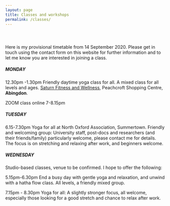 ```yaml
---
layout: page
title: Classes and workshops
permalink: /classes/
---
```


#### &nbsp;

Here is my provisional timetable from 14 September 2020. Please get in touch using the contact form on this website for further information and to let me know you are interested in joining a class.

##### **MONDAY**

12\.30pm -1.30pm Friendly daytime yoga class for all. A mixed class for all levels and ages. [Saturn Fitness and Wellness](http://www.saturnfitness.co.uk/), Peachcroft Shopping Centre, **Abingdon**.

ZOOM class online 7-8.15pm

##### **TUESDAY**

6\.15-7.30pm Yoga for all at North Oxford Association, Summertown. Friendly and welcoming group: University staff, post-docs and researchers (and their friends/family) particularly welcome, please contact me for details.&nbsp; The focus is on stretching and relaxing after work, and beginners welcome.&nbsp;

##### **WEDNESDAY**

Studio-based classes, venue to be confirmed. I hope to offer the following:

5\.15pm-6.30pm End a busy day with gentle yoga and relaxation, and unwind with a hatha flow class. All levels, a friendly mixed group.&nbsp;

7\.15pm - 8.30pm Yoga for all: A slightly stronger focus, all welcome, especially those looking for a good stretch and chance to relax after work.

<br>&nbsp;